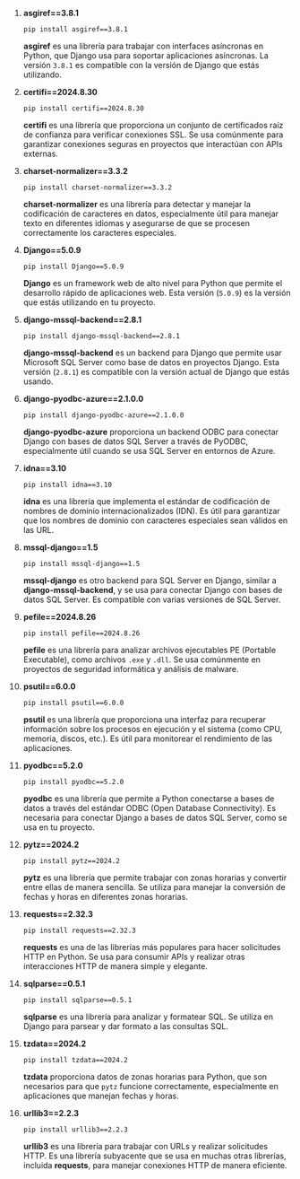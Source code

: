 
1. **asgiref==3.8.1**
   ```text
   pip install asgiref==3.8.1
   ```
   **asgiref** es una librería para trabajar con interfaces asíncronas en Python, que Django usa para soportar aplicaciones asíncronas. La versión `3.8.1` es compatible con la versión de Django que estás utilizando.

2. **certifi==2024.8.30**
   ```text
   pip install certifi==2024.8.30
   ```
   **certifi** es una librería que proporciona un conjunto de certificados raíz de confianza para verificar conexiones SSL. Se usa comúnmente para garantizar conexiones seguras en proyectos que interactúan con APIs externas.

3. **charset-normalizer==3.3.2**
   ```text
   pip install charset-normalizer==3.3.2
   ```
   **charset-normalizer** es una librería para detectar y manejar la codificación de caracteres en datos, especialmente útil para manejar texto en diferentes idiomas y asegurarse de que se procesen correctamente los caracteres especiales.

4. **Django==5.0.9**
   ```text
   pip install Django==5.0.9
   ```
   **Django** es un framework web de alto nivel para Python que permite el desarrollo rápido de aplicaciones web. Esta versión (`5.0.9`) es la versión que estás utilizando en tu proyecto.

5. **django-mssql-backend==2.8.1**
   ```text
   pip install django-mssql-backend==2.8.1
   ```
   **django-mssql-backend** es un backend para Django que permite usar Microsoft SQL Server como base de datos en proyectos Django. Esta versión (`2.8.1`) es compatible con la versión actual de Django que estás usando.

6. **django-pyodbc-azure==2.1.0.0**
   ```text
   pip install django-pyodbc-azure==2.1.0.0
   ```
   **django-pyodbc-azure** proporciona un backend ODBC para conectar Django con bases de datos SQL Server a través de PyODBC, especialmente útil cuando se usa SQL Server en entornos de Azure.

7. **idna==3.10**
   ```text
   pip install idna==3.10
   ```
   **idna** es una librería que implementa el estándar de codificación de nombres de dominio internacionalizados (IDN). Es útil para garantizar que los nombres de dominio con caracteres especiales sean válidos en las URL.

8. **mssql-django==1.5**
   ```text
   pip install mssql-django==1.5
   ```
   **mssql-django** es otro backend para SQL Server en Django, similar a **django-mssql-backend**, y se usa para conectar Django con bases de datos SQL Server. Es compatible con varias versiones de SQL Server.

9. **pefile==2024.8.26**
   ```text
   pip install pefile==2024.8.26
   ```
   **pefile** es una librería para analizar archivos ejecutables PE (Portable Executable), como archivos `.exe` y `.dll`. Se usa comúnmente en proyectos de seguridad informática y análisis de malware.

10. **psutil==6.0.0**
    ```text
    pip install psutil==6.0.0
    ```
    **psutil** es una librería que proporciona una interfaz para recuperar información sobre los procesos en ejecución y el sistema (como CPU, memoria, discos, etc.). Es útil para monitorear el rendimiento de las aplicaciones.

11. **pyodbc==5.2.0**
    ```text
    pip install pyodbc==5.2.0
    ```
    **pyodbc** es una librería que permite a Python conectarse a bases de datos a través del estándar ODBC (Open Database Connectivity). Es necesaria para conectar Django a bases de datos SQL Server, como se usa en tu proyecto.

12. **pytz==2024.2**
    ```text
    pip install pytz==2024.2
    ```
    **pytz** es una librería que permite trabajar con zonas horarias y convertir entre ellas de manera sencilla. Se utiliza para manejar la conversión de fechas y horas en diferentes zonas horarias.

13. **requests==2.32.3**
    ```text
    pip install requests==2.32.3
    ```
    **requests** es una de las librerías más populares para hacer solicitudes HTTP en Python. Se usa para consumir APIs y realizar otras interacciones HTTP de manera simple y elegante.

14. **sqlparse==0.5.1**
    ```text
    pip install sqlparse==0.5.1
    ```
    **sqlparse** es una librería para analizar y formatear SQL. Se utiliza en Django para parsear y dar formato a las consultas SQL.

15. **tzdata==2024.2**
    ```text
    pip install tzdata==2024.2
    ```
    **tzdata** proporciona datos de zonas horarias para Python, que son necesarios para que `pytz` funcione correctamente, especialmente en aplicaciones que manejan fechas y horas.

16. **urllib3==2.2.3**
    ```text
    pip install urllib3==2.2.3
    ```
    **urllib3** es una librería para trabajar con URLs y realizar solicitudes HTTP. Es una librería subyacente que se usa en muchas otras librerías, incluida **requests**, para manejar conexiones HTTP de manera eficiente.


